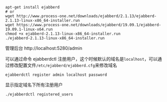 

```shell
apt-get install ejabberd
# or
wget http://www.process-one.net/downloads/ejabberd/2.1.13/ejabberd-2.1.13-linux-x86_64-installer.run
wget https://www.process-one.net/downloads/ejabberd/19.09.1/ejabberd-19.09.1-linux-x64.run
chmod +x ejabberd-2.1.13-linux-x86_64-installer.run
./ejabberd-2.1.13-linux-x86_64-installer.run
```

管理后台 
http://localhost:5280/admin

可以通过命令 ejabberdctl 注册用户，这个时候默认的域名是`localhost`，可以通过修改配置文件`/etc/ejabberd/ejabberd.cfg`来修改域名

```shell
ejabberdctl register admin localhost password
```

显示指定域名下所有注册用户

```shell
./ejabberdctl registered_users
```